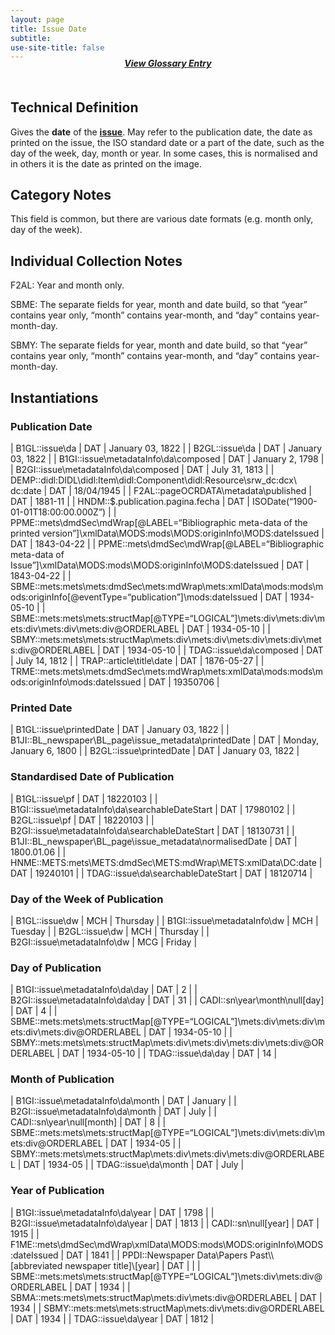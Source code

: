 ```yaml
---
layout: page
title: Issue Date
subtitle:  
use-site-title: false
---
```


<h4 style="text-align:center;font-style:italic;margin-top:-20px;margin-bottom:50px;"><a href="../../glossary/date">View Glossary Entry</a></h4>

## Technical Definition

Gives the **date** of the [**issue**](../issue-number). May refer to the publication date,
the date as printed on the issue, the ISO standard date or a part of the
date, such as the day of the week, day, month or year. In some cases,
this is normalised and in others it is the date as printed on the image.

## Category Notes

This field is common, but there are various date formats (e.g. month
only, day of the week).

## Individual Collection Notes

F2AL: Year and month only.

SBME: The separate fields for year, month and date build, so that “year”
contains year only, “month” contains year-month, and “day” contains
year-month-day.

SBMY: The separate fields for year, month and date build, so that “year”
contains year only, “month” contains year-month, and “day” contains
year-month-day.

## Instantiations

### Publication Date  

| B1GL::issue\\da  | DAT | January 03, 1822  |
| B2GL::issue\\da  | DAT | January 03, 1822  |
| B1GI::issue\\metadataInfo\\da\\composed  | DAT | January 2, 1798  |
| B2GI::issue\\metadataInfo\\da\\composed  | DAT | July 31, 1813  |
| DEMP::didl:DIDL\\didl:Item\\didl:Component\\didl:Resource\\srw\_dc:dcx\\ dc:date  | DAT | 18/04/1945  |
| F2AL::pageOCRDATA\\metadata\\published  | DAT | 1881-11  |
| HNDM::$.publication.pagina.fecha  | DAT | ISODate(“1900-01-01T18:00:00.000Z”) |
| PPME::mets\\dmdSec\\mdWrap\[@LABEL=“Bibliographic meta-data of the printed version”\]\\xmlData\\MODS:mods\\MODS:originInfo\\MODS:dateIssued | DAT | 1843-04-22  |
| PPME::mets\\dmdSec\\mdWrap\[@LABEL=“Bibliographic meta-data of Issue”\]\\xmlData\\MODS:mods\\MODS:originInfo\\MODS:dateIssued  | DAT | 1843-04-22  |
| SBME::mets:mets\\mets:dmdSec\\mets:mdWrap\\mets:xmlData\\mods:mods\\mods:originInfo\[@eventType=“publication”\]\\mods:dateIssued  | DAT | 1934-05-10  |
| SBME::mets:mets\\mets:structMap\[@TYPE=“LOGICAL”\]\\mets:div\\mets:div\\mets:div\\mets:div\\mets:div@ORDERLABEL  | DAT | 1934-05-10  |
| SBMY::mets:mets\\mets:structMap\\mets:div\\mets:div\\mets:div\\mets:div\\mets:div@ORDERLABEL  | DAT | 1934-05-10  |
| TDAG::issue\\da\\composed  | DAT | July 14, 1812  |
| TRAP::article\\title\\date  | DAT | 1876-05-27  |
| TRME::mets:mets\\mets:dmdSec\\mets:mdWrap\\mets:xmlData\\mods:mods\\mods:originInfo\\mods:dateIssued  | DAT | 19350706  |

### Printed Date  

| B1GL::issue\\printedDate  | DAT | January 03, 1822  |
| B1JI::BL\_newspaper\\BL\_page\\issue\_metadata\\printedDate | DAT | Monday, January 6, 1800 |
| B2GL::issue\\printedDate  | DAT | January 03, 1822  |

### Standardised Date of Publication  

| B1GL::issue\\pf  | DAT | 18220103  |
| B1GI::issue\\metadataInfo\\da\\searchableDateStart  | DAT | 17980102  |
| B2GL::issue\\pf  | DAT | 18220103  |
| B2GI::issue\\metadataInfo\\da\\searchableDateStart  | DAT | 18130731  |
| B1JI::BL\_newspaper\\BL\_page\\issue\_metadata\\normalisedDate  | DAT | 1800.01.06 |
| HNME::METS:mets\\METS:dmdSec\\METS:mdWrap\\METS:xmlData\\DC:date | DAT | 19240101  |
| TDAG::issue\\da\\searchableDateStart  | DAT | 18120714  |

### Day of the Week of Publication  

| B1GL::issue\\dw  | MCH | Thursday |
| B1GI::issue\\metadataInfo\\dw | MCH | Tuesday  |
| B2GL::issue\\dw  | MCH | Thursday |
| B2GI::issue\\metadataInfo\\dw | MCG | Friday  |

### Day of Publication  

| B1GI::issue\\metadataInfo\\da\\day  | DAT | 2  |
| B2GI::issue\\metadataInfo\\da\\day  | DAT | 31  |
| CADI::sn\\year\\month\\null\[day\]  | DAT | 4  |
| SBME::mets:mets\\mets:structMap\[@TYPE=“LOGICAL”\]\\mets:div\\mets:div\\mets:div\\mets:div@ORDERLABEL | DAT | 1934-05-10 |
| SBMY::mets:mets\\mets:structMap\\mets:div\\mets:div\\mets:div\\mets:div@ORDERLABEL  | DAT | 1934-05-10 |
| TDAG::issue\\da\\day  | DAT | 14  |

### Month of Publication  

| B1GI::issue\\metadataInfo\\da\\month  | DAT | January |
| B2GI::issue\\metadataInfo\\da\\month  | DAT | July  |
| CADI::sn\\year\\null\[month\]  | DAT | 8  |
| SBME::mets:mets\\mets:structMap\[@TYPE=“LOGICAL”\]\\mets:div\\mets:div\\mets:div@ORDERLABEL | DAT | 1934-05 |
| SBMY::mets:mets\\mets:structMap\\mets:div\\mets:div\\mets:div@ORDERLABEL  | DAT | 1934-05 |
| TDAG::issue\\da\\month  | DAT | July  |

### Year of Publication  

| B1GI::issue\\metadataInfo\\da\\year  | DAT | 1798 |
| B2GI::issue\\metadataInfo\\da\\year  | DAT | 1813 |
| CADI::sn\\null\[year\]  | DAT | 1915 |
| F1ME::mets\\dmdSec\\mdWrap\\xmlData\\MODS:mods\\MODS:originInfo\\MODS:dateIssued  | DAT | 1841 |
| PPDI::Newspaper Data\\Papers Past\\\\\[abbreviated newspaper title\]\\\[year\]  | DAT |  |
| SBME::mets:mets\\mets:structMap\[@TYPE=“LOGICAL”\]\\mets:div\\mets:div@ORDERLABEL | DAT | 1934 |
| SBMA::mets:mets\\mets:structMap\\mets:div\\mets:div@ORDERLABEL  | DAT | 1934 |
| SBMY::mets:mets\\mets:structMap\\mets:div\\mets:div@ORDERLABEL  | DAT | 1934 |
| TDAG::issue\\da\\year  | DAT | 1812 |
